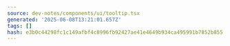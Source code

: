 ```yaml
---
source: dev-notes/components/ui/tooltip.tsx
generated: '2025-06-08T13:21:01.657Z'
tags: []
hash: e3b0c44298fc1c149afbf4c8996fb92427ae41e4649b934ca495991b7852b855
---
```


